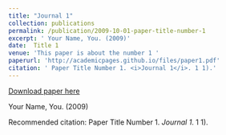 ```yaml
---
title: "Journal 1"
collection: publications
permalink: /publication/2009-10-01-paper-title-number-1
excerpt: ' Your Name, You. (2009)'
date:  Title 1
venue: 'This paper is about the number 1 '
paperurl: 'http://academicpages.github.io/files/paper1.pdf'
citation: ' Paper Title Number 1. <i>Journal 1</i>. 1 1).'
---
```


<a href='http://rmedinar.github.io/files/paper1.pdf'>Download paper here</a>

 Your Name, You. (2009)

Recommended citation:  Paper Title Number 1. <i>Journal 1</i>. 1 1).
